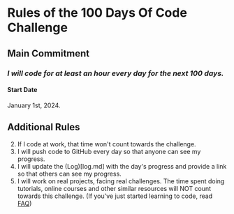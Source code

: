 # Rules of the 100 Days Of Code Challenge

## Main Commitment
### *I will code for at least an hour every day for the next 100 days.*

#### Start Date
January 1st, 2024.

## Additional Rules
2. If I code at work, that time won't count towards the challenge.
3. I will push code to GitHub every day so that anyone can see my progress.
4. I will update the (Log)[log.md] with the day's progress and provide a link so that others can see my progress.
5. I will work on real projects, facing real challenges. The time spent doing tutorials, online courses and other similar resources will NOT count towards this challenge. (If you've just started learning to code, read [FAQ](FAQ.md))


